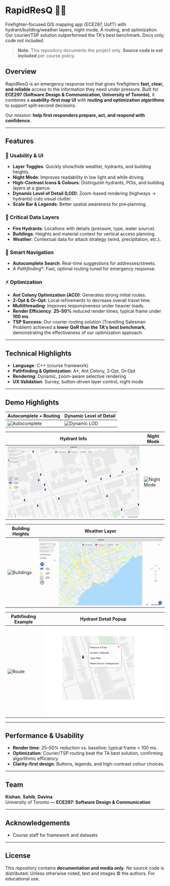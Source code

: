 # RapidResQ 🚒🔥
Firefighter-focused GIS mapping app (ECE297, UofT) with hydrant/building/weather layers, night mode, A routing, and optimization. Our courier/TSP solution outperformed the TA's best benchmark. Docs only; code not included.

> **Note**: This repository documents the project only. **Source code is not included** per course policy.

## Overview
RapidResQ is an emergency response tool that gives firefighters **fast, clear, and reliable** access to the information they need under pressure. Built for **ECE297 (Software Design & Communication, University of Toronto)**, it combines a **usability-first map UI** with **routing and optimization algorithms** to support split‑second decisions.

Our mission: **help first responders prepare, act, and respond with confidence.**

---

## Features
### 🔑 Usability & UI
- **Layer Toggles**: Quickly show/hide weather, hydrants, and building heights.
- **Night Mode**: Improves readability in low light and while driving.
- **High-Contrast Icons & Colours**: Distinguish hydrants, POIs, and building layers at a glance.
- **Dynamic Level of Detail (LOD)**: Zoom-based rendering (highways → hydrants) cuts visual clutter.
- **Scale Bar & Legends**: Better spatial awareness for pre‑planning.

### 🚰 Critical Data Layers
- **Fire Hydrants**: Locations with details (pressure, type, water source).
- **Buildings**: Heights and material context for vertical access planning.
- **Weather**: Contextual data for attack strategy (wind, precipitation, etc.).

### 🧭 Smart Navigation
- **Autocomplete Search**: Real-time suggestions for addresses/streets.
- **A* Pathfinding**: Fast, optimal routing tuned for emergency response.

### ⚡ Optimization
- **Ant Colony Optimization (ACO)**: Generates strong initial routes.
- **2‑Opt & Or‑Opt**: Local refinements to decrease overall travel time.
- **Multithreading**: Improves responsiveness under heavier loads.
- **Render Efficiency**: **25–50%** reduced render times; typical frame under **100 ms**.
- **TSP Success**: Our courier routing solution (Travelling Salesman Problem) achieved a **lower QoR than the TA's best benchmark**, demonstrating the effectiveness of our optimization approach.

---

## Technical Highlights
- **Language**: C++ (course framework)
- **Pathfinding & Optimization**: A*, Ant Colony, 2‑Opt, Or‑Opt
- **Rendering**: Dynamic, zoom-aware selective rendering
- **UX Validation**: Survey, button-driven layer control, night mode

---

## Demo Highlights  

| Autocomplete + Routing | Dynamic Level of Detail |
| ---------------------- | ----------------------- |
| ![Autocomplete](media/autocomplete-search.gif) | ![Dynamic LOD](media/dynamic-level-detail.gif) |

| Hydrant Info | Night Mode |
| ------------ | ---------- |
| ![Hydrant](media/hydrant_info_1.png) | ![Night Mode](media/nightmode.gif) |

| Building Heights | Weather Layer |
| ---------------- | ------------- |
| ![Buildings](media/buildings.gif) | ![Weather](media/weather.gif) |

| Pathfinding Example | Hydrant Detail Popup |
| ------------------- | -------------------- |
| ![Route](media/route_finding.gif) | ![Hydrant 2](media/hydrant_info_2.png) |

---

## Performance & Usability
- **Render time**: 25–50% reduction vs. baseline; typical frame < 100 ms.
- **Optimization**: Courier/TSP routing beat the TA best solution, confirming algorithmic efficiency.
- **Clarity-first design**: Buttons, legends, and high-contrast colour choices.

---

## Team
**Kishan**, **Sahib**, **Davina**  
University of Toronto — **ECE297: Software Design & Communication**

---

## Acknowledgements
- Course staff for framework and datasets

---

## License
This repository contains **documentation and media only**. No source code is distributed.
Unless otherwise noted, text and images © the authors. For educational use.
